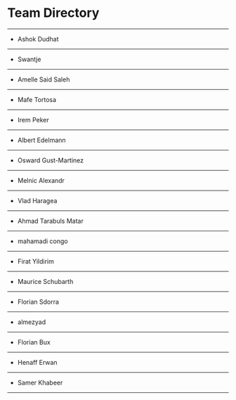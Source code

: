 
# Team Directory
---
- Ashok Dudhat
---
- Swantje
---
- Amelle Said Saleh
---
- Mafe Tortosa
---
- Irem Peker
---
- Albert Edelmann
---
- Osward Gust-Martinez
---
- Melnic Alexandr
---
- Vlad Haragea
---
- Ahmad Tarabuls Matar
---
- mahamadi congo
---
- Firat Yildirim
---
- Maurice Schubarth
---
- Florian Sdorra
---
- almezyad
---
- Florian Bux
---
- Henaff Erwan
---
- Samer Khabeer
---

